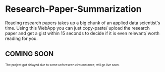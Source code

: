 # Research-Paper-Summarization

Reading research papers takes up a big chunk of an applied data scientist's time.
Using this WebApp you can just copy-paste/ upload the research paper and get a gist within 15 seconds to decide if it is even relevant/ worth reading for you.

## COMING SOON
<sub><sup>The project got delayed due to some unforeseen circumstance, will go live soon.</sup></sub>

